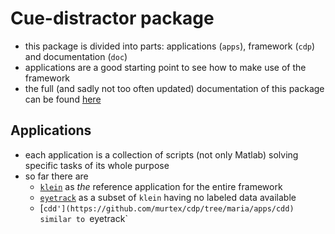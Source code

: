 Cue-distractor package
======================

- this package is divided into parts: applications (`apps`), framework (`cdp`) and documentation (`doc`)
- applications are a good starting point to see how to make use of the framework
- the full (and sadly not too often updated) documentation of this package can be found [here](https://github.com/murtex/cdp/blob/maria/doc/cdp.pdf)

Applications
------------

- each application is a collection of scripts (not only Matlab) solving specific tasks of its whole purpose
- so far there are
  - [`klein`](https://github.com/murtex/cdp/tree/maria/apps/klein) as *the* reference application for the entire framework
  - [`eyetrack`](https://github.com/murtex/cdp/tree/maria/apps/eyetrack) as a subset of `klein` having no labeled data available
  - [`cdd'](https://github.com/murtex/cdp/tree/maria/apps/cdd) similar to `eyetrack`
